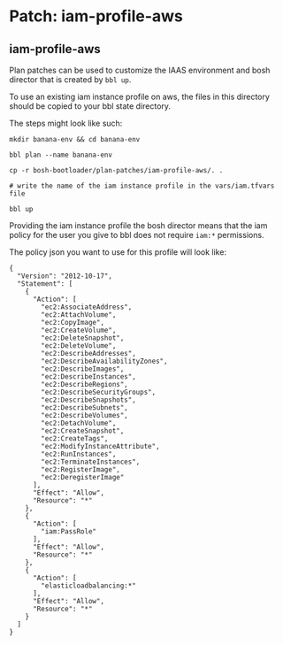 # Patch: iam-profile-aws

## iam-profile-aws

Plan patches can be used to customize the IAAS
environment and bosh director that is created by
`bbl up`.

To use an existing iam instance profile on aws, the files in this directory
should be copied to your bbl state directory.

The steps might look like such:

```
mkdir banana-env && cd banana-env

bbl plan --name banana-env

cp -r bosh-bootloader/plan-patches/iam-profile-aws/. .

# write the name of the iam instance profile in the vars/iam.tfvars file

bbl up
```

Providing the iam instance profile the bosh director means that the iam policy for
the user you give to bbl does not require `iam:*` permissions.

The policy json you want to use for this profile will look like:

```
{
  "Version": "2012-10-17",
  "Statement": [
    {
      "Action": [
        "ec2:AssociateAddress",
        "ec2:AttachVolume",
        "ec2:CopyImage",
        "ec2:CreateVolume",
        "ec2:DeleteSnapshot",
        "ec2:DeleteVolume",
        "ec2:DescribeAddresses",
        "ec2:DescribeAvailabilityZones",
        "ec2:DescribeImages",
        "ec2:DescribeInstances",
        "ec2:DescribeRegions",
        "ec2:DescribeSecurityGroups",
        "ec2:DescribeSnapshots",
        "ec2:DescribeSubnets",
        "ec2:DescribeVolumes",
        "ec2:DetachVolume",
        "ec2:CreateSnapshot",
        "ec2:CreateTags",
        "ec2:ModifyInstanceAttribute",
        "ec2:RunInstances",
        "ec2:TerminateInstances",
        "ec2:RegisterImage",
        "ec2:DeregisterImage"
	  ],
	  "Effect": "Allow",
	  "Resource": "*"
    },
	{
	  "Action": [
	    "iam:PassRole"
	  ],
	  "Effect": "Allow",
	  "Resource": "*"
	},
	{
	  "Action": [
	    "elasticloadbalancing:*"
	  ],
	  "Effect": "Allow",
	  "Resource": "*"
	}
  ]
}
```

